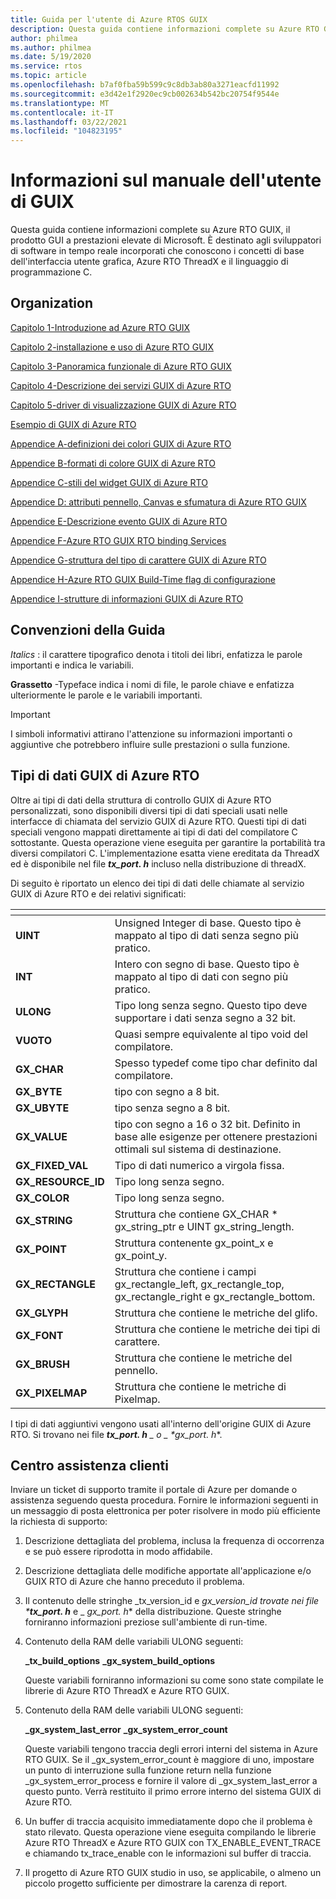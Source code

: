 ```yaml
---
title: Guida per l'utente di Azure RTOS GUIX
description: Questa guida contiene informazioni complete su Azure RTO GUIX, il prodotto GUI a prestazioni elevate di Microsoft.
author: philmea
ms.author: philmea
ms.date: 5/19/2020
ms.service: rtos
ms.topic: article
ms.openlocfilehash: b7af0fba59b599c9c8db3ab80a3271eacfd11992
ms.sourcegitcommit: e3d42e1f2920ec9cb002634b542bc20754f9544e
ms.translationtype: MT
ms.contentlocale: it-IT
ms.lasthandoff: 03/22/2021
ms.locfileid: "104823195"
---
```

# <a name="about-guix-user-guide"></a>Informazioni sul manuale dell'utente di GUIX

Questa guida contiene informazioni complete su Azure RTO GUIX, il prodotto GUI a prestazioni elevate di Microsoft. È destinato agli sviluppatori di software in tempo reale incorporati che conoscono i concetti di base dell'interfaccia utente grafica, Azure RTO ThreadX e il linguaggio di programmazione C.

## <a name="organization"></a>Organization

[Capitolo 1-Introduzione ad Azure RTO GUIX](chapter-1.md)

[Capitolo 2-installazione e uso di Azure RTO GUIX](chapter-2.md)

[Capitolo 3-Panoramica funzionale di Azure RTO GUIX](chapter-3.md)

[Capitolo 4-Descrizione dei servizi GUIX di Azure RTO](chapter-4.md)

[Capitolo 5-driver di visualizzazione GUIX di Azure RTO](chapter-5.md)  

[Esempio di GUIX di Azure RTO](guix-example.md)

[Appendice A-definizioni dei colori GUIX di Azure RTO](appendix-a.md)

[Appendice B-formati di colore GUIX di Azure RTO](appendix-b.md)

[Appendice C-stili del widget GUIX di Azure RTO](appendix-c.md)

[Appendice D: attributi pennello, Canvas e sfumatura di Azure RTO GUIX](appendix-d.md)

[Appendice E-Descrizione evento GUIX di Azure RTO](appendix-e.md)

[Appendice F-Azure RTO GUIX RTO binding Services](appendix-f.md)

[Appendice G-struttura del tipo di carattere GUIX di Azure RTO](appendix-g.md)

[Appendice H-Azure RTO GUIX Build-Time flag di configurazione](appendix-h.md)

[Appendice I-strutture di informazioni GUIX di Azure RTO](appendix-i.md)

## <a name="guide-conventions"></a>Convenzioni della Guida

*Italics* : il carattere tipografico denota i titoli dei libri, enfatizza le parole importanti e indica le variabili.

**Grassetto** -Typeface indica i nomi di file, le parole chiave e enfatizza ulteriormente le parole e le variabili importanti.

> [!IMPORTANT]
> I simboli informativi attirano l'attenzione su informazioni importanti o aggiuntive che potrebbero influire sulle prestazioni o sulla funzione.

## <a name="azure-rtos-guix-data-types"></a>Tipi di dati GUIX di Azure RTO

Oltre ai tipi di dati della struttura di controllo GUIX di Azure RTO personalizzati, sono disponibili diversi tipi di dati speciali usati nelle interfacce di chiamata del servizio GUIX di Azure RTO. Questi tipi di dati speciali vengono mappati direttamente ai tipi di dati del compilatore C sottostante. Questa operazione viene eseguita per garantire la portabilità tra diversi compilatori C. L'implementazione esatta viene ereditata da ThreadX ed è disponibile nel file ***tx_port. h*** incluso nella distribuzione di threadX.

Di seguito è riportato un elenco dei tipi di dati delle chiamate al servizio GUIX di Azure RTO e dei relativi significati:

| <!-- --> | <!-- --> |
| --------------------- | --------------------------------------------------------------------------------------------------------------------- |
| **UINT**             | Unsigned Integer di base. Questo tipo è mappato al tipo di dati senza segno più pratico.                                |
| **INT**              | Intero con segno di base. Questo tipo è mappato al tipo di dati con segno più pratico.                                    |
| **ULONG**            | Tipo long senza segno. Questo tipo deve supportare i dati senza segno a 32 bit.                                                      |
| **VUOTO**             | Quasi sempre equivalente al tipo void del compilatore.                                                                 |
| **GX_CHAR**         | Spesso typedef come tipo char definito dal compilatore.                                                               |
| **GX_BYTE**          | tipo con segno a 8 bit.                                                                                                    |
| **GX_UBYTE**         | tipo senza segno a 8 bit.                                                                                                  |
| **GX_VALUE**        | tipo con segno a 16 o 32 bit. Definito in base alle esigenze per ottenere prestazioni ottimali sul sistema di destinazione.                                |
| **GX_FIXED_VAL**   | Tipo di dati numerico a virgola fissa.                                                                                        |
| **GX_RESOURCE_ID** | Tipo long senza segno.                                                                                                   |
| **GX_COLOR**        | Tipo long senza segno.                                                                                                   |
| **GX_STRING**       | Struttura che contiene GX_CHAR \* gx_string_ptr e UINT gx_string_length.                                          |
| **GX_POINT**        | Struttura contenente gx_point_x e gx_point_y.                                                                   |
| **GX_RECTANGLE**    | Struttura che contiene i campi gx_rectangle_left, gx_rectangle_top, gx_rectangle_right e gx_rectangle_bottom. |
| **GX_GLYPH**        | Struttura che contiene le metriche del glifo.                                                                                   |
| **GX_FONT**         | Struttura che contiene le metriche dei tipi di carattere.                                                                                    |
| **GX_BRUSH**        | Struttura che contiene le metriche del pennello.                                                                               |
**GX_PIXELMAP**       | Struttura che contiene le metriche di Pixelmap.

I tipi di dati aggiuntivi vengono usati all'interno dell'origine GUIX di Azure RTO. Si trovano nei file ***tx_port. h** _ o _ *_gx_port. h_**.

## <a name="customer-support-center"></a>Centro assistenza clienti

Inviare un ticket di supporto tramite il portale di Azure per domande o assistenza seguendo questa procedura. Fornire le informazioni seguenti in un messaggio di posta elettronica per poter risolvere in modo più efficiente la richiesta di supporto:

1. Descrizione dettagliata del problema, inclusa la frequenza di occorrenza e se può essere riprodotta in modo affidabile.

2. Descrizione dettagliata delle modifiche apportate all'applicazione e/o GUIX RTO di Azure che hanno preceduto il problema.

3. Il contenuto delle stringhe _tx_version_id e _gx_version_id trovate nei file ***tx_port. h**_ e _ *_gx_port. h_** della distribuzione. Queste stringhe forniranno informazioni preziose sull'ambiente di run-time.

4. Contenuto della RAM delle variabili ULONG seguenti:

    **_tx_build_options** **_gx_system_build_options**

    Queste variabili forniranno informazioni su come sono state compilate le librerie di Azure RTO ThreadX e Azure RTO GUIX.

5. Contenuto della RAM delle variabili ULONG seguenti:

    **_gx_system_last_error** **_gx_system_error_count**

    Queste variabili tengono traccia degli errori interni del sistema in Azure RTO GUIX. Se il _gx_system_error_count è maggiore di uno, impostare un punto di interruzione sulla funzione return nella funzione _gx_system_error_process e fornire il valore di _gx_system_last_error a questo punto. Verrà restituito il primo errore interno del sistema GUIX di Azure RTO.

6. Un buffer di traccia acquisito immediatamente dopo che il problema è stato rilevato. Questa operazione viene eseguita compilando le librerie Azure RTO ThreadX e Azure RTO GUIX con TX_ENABLE_EVENT_TRACE e chiamando tx_trace_enable con le informazioni sul buffer di traccia.

7. Il progetto di Azure RTO GUIX studio in uso, se applicabile, o almeno un piccolo progetto sufficiente per dimostrare la carenza di report.
